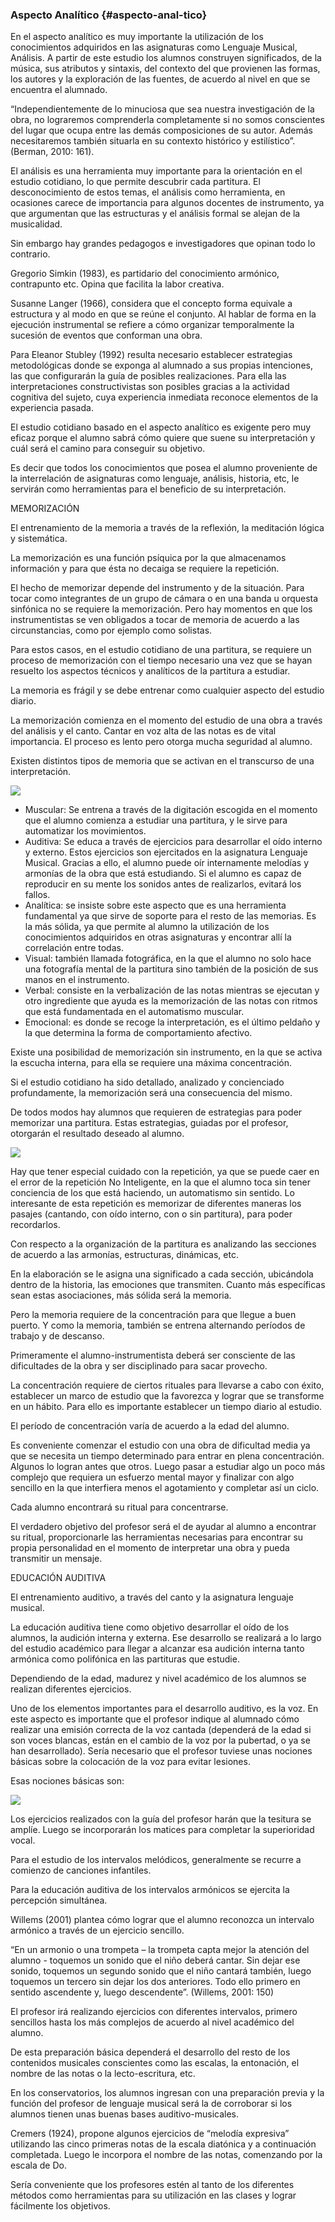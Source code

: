 ### Aspecto Analítico {#aspecto-anal-tico}

En el aspecto analítico es muy importante la utilización de los conocimientos adquiridos en las asignaturas como Lenguaje Musical, Análisis. A partir de este estudio los alumnos  construyen significados, de la música, sus atributos  y sintaxis, del contexto del que provienen las formas, los autores y la exploración de las fuentes, de acuerdo al nivel en que se encuentra el alumnado.

“Independientemente de lo minuciosa que sea nuestra investigación de la obra, no lograremos comprenderla completamente si no somos conscientes del lugar que ocupa entre las demás composiciones de su autor. Además necesitaremos también situarla en su contexto histórico y estilístico”. \(Berman, 2010: 161\).

El análisis es una herramienta muy importante para la orientación en el estudio cotidiano, lo que permite descubrir cada partitura. El desconocimiento de estos temas, el análisis como herramienta, en ocasiones carece de importancia para algunos docentes de instrumento, ya que argumentan que las estructuras y el análisis formal se alejan de la musicalidad.

Sin embargo hay grandes pedagogos e investigadores que opinan todo lo contrario.

Gregorio Simkin \(1983\), es partidario del conocimiento armónico, contrapunto etc. Opina que facilita la labor creativa.

Susanne Langer \(1966\), considera que el concepto forma equivale a estructura y al modo en que se reúne el conjunto. Al hablar de forma en la ejecución instrumental se refiere a cómo organizar temporalmente la sucesión de eventos que conforman una obra.

Para Eleanor Stubley \(1992\) resulta necesario establecer estrategias metodológicas donde se exponga al alumnado a sus propias intenciones, las que configurarán la guía de posibles realizaciones. Para ella las interpretaciones constructivistas son posibles gracias a la actividad cognitiva del sujeto, cuya experiencia inmediata reconoce elementos de la experiencia pasada.

El estudio cotidiano basado en el aspecto analítico es exigente pero muy eficaz porque el alumno sabrá cómo quiere que suene su interpretación y cuál será el camino para conseguir su objetivo.

Es decir que todos los conocimientos que posea el alumno proveniente de la interrelación de asignaturas como lenguaje, análisis, historia, etc, le servirán como herramientas para el beneficio de su interpretación.

MEMORIZACIÓN

El entrenamiento de la memoria a través de la reflexión, la meditación lógica y sistemática.

La memorización es una función psíquica por la que almacenamos información y para que ésta no decaiga se requiere la repetición.

El hecho de memorizar depende del instrumento y de la situación. Para tocar como integrantes de un grupo de cámara o en una banda u orquesta sinfónica no se requiere la memorización. Pero hay momentos en que los instrumentistas se ven obligados a tocar de memoria de acuerdo a las circunstancias, como por ejemplo como solistas.

Para estos casos, en el estudio cotidiano de una partitura, se requiere un proceso de memorización con el tiempo necesario una vez que se hayan resuelto los aspectos técnicos y analíticos de la partitura a estudiar.

La memoria es frágil y se debe entrenar como cualquier aspecto del estudio diario.

La memorización comienza en el momento del estudio de una obra a través del análisis y el canto. Cantar en voz alta de las notas es de vital importancia. El proceso es lento pero otorga mucha seguridad al alumno.

Existen distintos tipos de memoria que se activan en el transcurso de una interpretación.

![](/images/image8.png)

* Muscular: Se entrena a través de la digitación escogida en el momento que el alumno comienza a estudiar una partitura, y le sirve para automatizar los movimientos.
* Auditiva: Se educa a través de ejercicios para desarrollar el oído interno y externo. Estos ejercicios son ejercitados en la asignatura Lenguaje Musical. Gracias a ello, el alumno puede oír internamente melodías y armonías de la obra que está estudiando. Si el alumno es capaz de reproducir en su mente los sonidos antes de realizarlos, evitará los fallos.
* Analítica: se insiste sobre este aspecto que es una herramienta fundamental  ya que sirve de soporte para el resto de las memorias. Es la más sólida, ya que permite al alumno la utilización de los conocimientos adquiridos en otras asignaturas y encontrar allí la correlación entre todas.
* Visual: también llamada fotográfica, en la que el alumno no solo hace una fotografía mental de la partitura sino también de la posición de sus manos en el instrumento.
* Verbal: consiste en la verbalización de las notas mientras se ejecutan y otro ingrediente que ayuda es la memorización de las notas con ritmos que está fundamentada en el automatismo muscular.
* Emocional: es donde se recoge la interpretación, es el último peldaño y la que determina la forma de comportamiento afectivo.

Existe una posibilidad de memorización sin instrumento, en la que se activa la escucha interna, para ella se requiere una máxima concentración.

Si el estudio cotidiano ha sido detallado, analizado y concienciado profundamente, la memorización será una consecuencia del mismo.

De todos modos hay alumnos que requieren de estrategias para poder memorizar una partitura. Estas estrategias, guiadas por el profesor, otorgarán el resultado deseado al alumno.

![](/images/image3.png)

Hay que tener especial cuidado con la repetición, ya que se puede caer en el error de la repetición No Inteligente, en la que el alumno toca sin tener conciencia de los que está haciendo, un automatismo sin sentido. Lo interesante de esta repetición es memorizar de diferentes maneras los pasajes \(cantando, con oído interno, con o sin partitura\), para poder recordarlos.

Con respecto a la organización de la partitura es analizando las secciones de acuerdo a las armonías, estructuras, dinámicas, etc.

En la elaboración se le asigna una significado a cada sección, ubicándola dentro de la historia, las emociones que transmiten. Cuanto más específicas sean estas asociaciones, más sólida será la memoria.

Pero la memoria requiere de la concentración para que llegue a buen puerto. Y como la memoria, también se entrena alternando períodos de trabajo y de descanso.

Primeramente el alumno-instrumentista deberá ser consciente de las dificultades de la obra y ser  disciplinado para sacar provecho.

La concentración requiere de ciertos rituales para llevarse a cabo con éxito, establecer un marco de estudio que la favorezca y lograr que se transforme en un hábito. Para ello es importante establecer un tiempo diario al estudio.

El período de concentración varía de acuerdo a la edad  del alumno.

Es conveniente comenzar el estudio con una obra de dificultad media ya que se necesita un tiempo determinado para entrar en plena concentración. Algunos lo logran antes que otros. Luego pasar a estudiar algo un poco más complejo que requiera un esfuerzo mental mayor y finalizar con algo sencillo en la que interfiera menos el agotamiento y completar así un ciclo.

Cada alumno encontrará su ritual para concentrarse.

El verdadero objetivo del profesor será el de ayudar al alumno a encontrar su ritual, proporcionarle las herramientas necesarias para encontrar su propia personalidad en el momento de interpretar una obra y pueda transmitir un mensaje.

EDUCACIÓN AUDITIVA

El entrenamiento auditivo, a través del canto y la asignatura lenguaje musical.

La educación auditiva tiene como objetivo  desarrollar el oído de los alumnos, la audición interna y externa. Ese desarrollo se realizará a lo largo del estudio académico para llegar a alcanzar esa audición interna tanto armónica como polifónica en las partituras que estudie.

Dependiendo de la edad, madurez y nivel académico de los alumnos se realizan diferentes ejercicios.

Uno de los elementos importantes para el desarrollo auditivo, es la voz. En este aspecto es importante que el profesor indique al alumnado cómo realizar una emisión correcta de la voz cantada \(dependerá de la edad si son voces blancas, están en el cambio  de la voz por la pubertad, o ya se han desarrollado\). Sería necesario que el profesor tuviese unas nociones básicas sobre la colocación de la voz para evitar lesiones.

Esas nociones básicas son:

![](images/image6.png)

Los ejercicios realizados con la guía del profesor harán que la tesitura se amplíe. Luego se incorporarán los matices para completar la superioridad vocal.

Para el estudio de los intervalos melódicos, generalmente se recurre a comienzo de canciones infantiles.

Para la educación auditiva de los intervalos armónicos se ejercita la percepción simultánea.

Willems \(2001\)  plantea cómo lograr que el alumno reconozca un intervalo armónico a través de un ejercicio sencillo.

“En un armonio o una trompeta – la trompeta capta mejor la atención del alumno -  toquemos un sonido que el niño deberá cantar. Sin dejar ese sonido, toquemos un segundo sonido que el niño cantará también, luego toquemos un tercero sin dejar los dos anteriores. Todo ello primero en sentido ascendente y, luego descendente”. \(Willems, 2001: 150\)

El profesor irá realizando ejercicios con diferentes intervalos, primero sencillos hasta los más complejos de acuerdo al nivel académico del alumno.

De esta preparación básica dependerá el desarrollo del resto de los contenidos musicales conscientes como las escalas, la entonación, el nombre de las notas o la lecto-escritura, etc.

En los conservatorios, los alumnos ingresan con una preparación previa y la función del profesor de lenguaje musical será la de corroborar si los alumnos tienen unas buenas bases auditivo-musicales.

Cremers \(1924\), propone algunos ejercicios de “melodía expresiva” utilizando las cinco primeras notas de la escala diatónica y a continuación completada. Luego le incorpora el nombre de las notas, comenzando por la escala de Do.

Sería conveniente que los profesores estén al tanto de los diferentes métodos como herramientas para su utilización en las clases y lograr fácilmente los objetivos.

